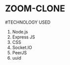 # ZOOM-CLONE

#TECHNOLOGY USED

 1) Node.js
 2) Express JS
 3) CSS
 4) Socket.IO
 5) PeerJS
 6) uuid

